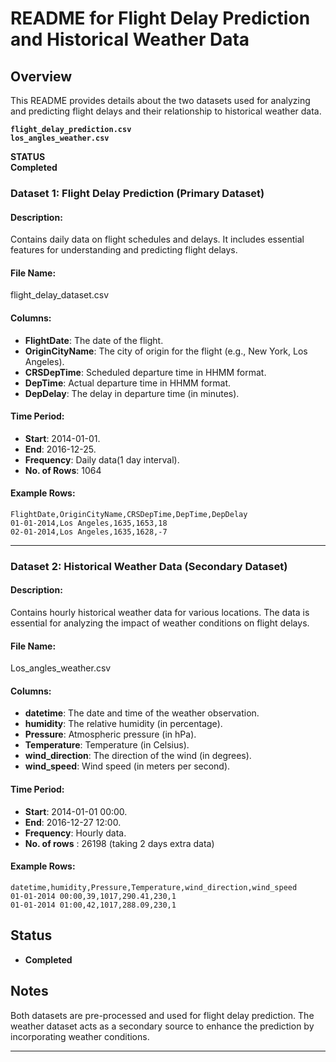 
# README for Flight Delay Prediction and Historical Weather Data

## Overview

This README provides details about the two datasets used for analyzing and predicting flight delays and their relationship to historical weather data.

**`flight_delay_prediction.csv`**  
**`los_angles_weather.csv`**  

**STATUS**  
**Completed** 

### Dataset 1: Flight Delay Prediction (Primary Dataset)

#### Description:
Contains daily data on flight schedules and delays. It includes essential features for understanding and predicting flight delays.

#### File Name:
flight_delay_dataset.csv

#### Columns:
- **FlightDate**: The date of the flight.
- **OriginCityName**: The city of origin for the flight (e.g., New York, Los Angeles).
- **CRSDepTime**: Scheduled departure time in HHMM format.
- **DepTime**: Actual departure time in HHMM format.
- **DepDelay**: The delay in departure time (in minutes).

#### Time Period:
- **Start**: 2014-01-01.
- **End**: 2016-12-25.
- **Frequency**: Daily data(1 day interval).
- **No. of Rows**: 1064

#### Example Rows:

```plaintext 
FlightDate,OriginCityName,CRSDepTime,DepTime,DepDelay
01-01-2014,Los Angeles,1635,1653,18
02-01-2014,Los Angeles,1635,1628,-7
```

---

### Dataset 2: Historical Weather Data (Secondary Dataset)

#### Description:
Contains hourly historical weather data for various locations. The data is essential for analyzing the impact of weather conditions on flight delays.

#### File Name:
Los_angles_weather.csv

#### Columns:
- **datetime**: The date and time of the weather observation.
- **humidity**: The relative humidity (in percentage).
- **Pressure**: Atmospheric pressure (in hPa).
- **Temperature**: Temperature (in Celsius).
- **wind_direction**: The direction of the wind (in degrees).
- **wind_speed**: Wind speed (in meters per second).

#### Time Period:
- **Start**: 2014-01-01 00:00.
- **End**: 2016-12-27  12:00.
- **Frequency**: Hourly data.
- **No. of rows** : 26198 (taking 2 days extra data)

#### Example Rows:

```plaintext 
datetime,humidity,Pressure,Temperature,wind_direction,wind_speed
01-01-2014 00:00,39,1017,290.41,230,1
01-01-2014 01:00,42,1017,288.09,230,1
```

## Status
- **Completed**

## Notes
Both datasets are pre-processed and used for flight delay prediction. The weather dataset acts as a secondary source to enhance the prediction by incorporating weather conditions.

---
